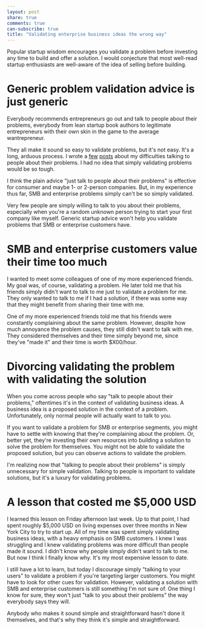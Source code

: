 ```yaml
---
layout: post
share: true
comments: true
can-subscribe: true
title: "Validating enterprise business ideas the wrong way"
---
```


Popular startup wisdom encourages you validate a problem before investing any time to build and offer a solution. I would conjecture that most well-read startup enthusiasts are well-aware of the idea of selling before building.

# Generic problem validation advice is just generic

Everybody recommends entrepreneurs go out and talk to people about their problems, everybody from lean startup book authors to legitimate entrepreneurs with their own skin in the game to the average wantrepreneur.

They all make it sound so easy to validate problems, but it's not easy. It's a long, arduous process. I wrote a <a href="http://www.dillonforrest.com/startup/convincing-business-owners-to-talk-to-me/" target="_blank">few</a> <a href="http://www.dillonforrest.com/startup/i-cant-make-money-from-local-small-businesses/" target="_blank">posts</a> about my difficulties talking to people about their problems. I had no idea that simply validating problems would be so tough.

I think the plain advice "just talk to people about their problems" is effective for consumer and maybe 1- or 2-person companies. But, in my experience thus far, SMB and enterprise problems simply can't be so simply validated.

Very few people are simply willing to talk to you about their problems, especially when you're a random unknown person trying to start your first company like myself. Generic startup advice won't help you validate problems that SMB or enterprise customers have.

# SMB and enterprise customers value their time too much

I wanted to meet some colleagues of one of my more experienced friends. My goal was, of course, validating a problem. He later told me that his friends simply didn't want to talk to me just to validate a problem for me. They only wanted to talk to me if I had a solution, if there was some way that they might benefit from sharing their time with me.

One of my more experienced friends told me that his friends were constantly complaining about the same problem. However, despite how much annoyance the problem causes, they still didn't want to talk with me. They considered themselves and their time simply beyond me, since they've "made it" and their time is worth $X00/hour.

# Divorcing validating the problem with validating the solution

When you come across people who say "talk to people about their problems," oftentimes it's in the context of validating business ideas. A business idea is a proposed solution in the context of a problem. Unfortunately, only normal people will actually want to talk to you.

If you want to validate a problem for SMB or enterprise segments, you might have to settle with knowing that they're complaining about the problem. Or, better yet, they're investing their own resources into building a solution to solve the problem for themselves. You might not be able to validate the proposed solution, but you can observe actions to validate the problem.

I'm realizing now that "talking to people about their problems" is simply unnecessary for simple validation. Talking to people is important to validate solutions, but it's a luxury for validating problems.

# A lesson that costed me $5,000 USD

I learned this lesson on Friday afternoon last week. Up to that point, I had spent roughly $5,000 USD on living expenses over three months in New York City to try to start up. All of my time was spent simply validating business ideas, with a heavy emphasis on SMB customers. I knew I was struggling and I knew validating problems was more difficult than people made it sound. I didn't know why people simply didn't want to talk to me. But now I think I finally know why. It's my most expensive lesson to date.

I still have a lot to learn, but today I discourage simply "talking to your users" to validate a problem if you're targeting larger customers. You might have to look for other cues for validation. However, validating a solution with SMB and enterprise customers is still something I'm not sure of. One thing I know for sure, they won't just "talk to you about their problems" the way everybody says they will.

Anybody who makes it sound simple and straightforward hasn't done it themselves, and that's why they think it's simple and straightforward.